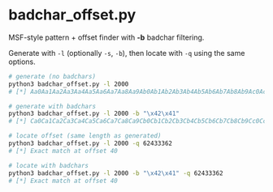 # badchar_offset.py
MSF-style pattern + offset finder with **-b** badchar filtering.

Generate with `-l` (optionally `-s`, `-b`), then locate with `-q` using the same options.

```bash
# generate (no badchars)
python3 badchar_offset.py -l 2000
# [*] Aa0Aa1Aa2Aa3Aa4Aa5Aa6Aa7Aa8Aa9Ab0Ab1Ab2Ab3Ab4Ab5Ab6Ab7Ab8Ab9Ac0Ac1Ac2Ac3A...

# generate with badchars
python3 badchar_offset.py -l 2000 -b "\x42\x41"
# [*] Ca0Ca1Ca2Ca3Ca4Ca5Ca6Ca7Ca8Ca9Cb0Cb1Cb2Cb3Cb4Cb5Cb6Cb7Cb8Cb9Cc0Cc1Cc2Cc3C...

# locate offset (same length as generated)
python3 badchar_offset.py -l 2000 -q 62433362
# [*] Exact match at offset 40

# locate with badchars
python3 badchar_offset.py -l 2000 -b "\x42\x41" -q 62433362
# [*] Exact match at offset 40
```
